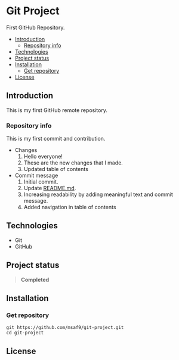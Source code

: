 <h1> Git Project </h1>
First GitHub Repository.

- [Introduction](#introduction)
  - [Repository info](#repository-info)
- [Technologies](#technologies)
- [Project status](#project-status)
- [Installation](#installation)
  - [Get repository](#get-repository)
- [License](#license)

## Introduction

This is my first GitHub remote repository.

### Repository info

This is my first commit and contribution.

- Changes
  1.  Hello everyone!
  2.  These are the new changes that I made.
  3.  Updated table of contents
- Commit message
  1. Initial commit.
  2. Update [README.md](README.md).
  3. Increasing readability by adding meaningful text and commit message.
  4. Added navigation in table of contents

## Technologies

- Git
- GitHub

## Project status

> **Completed**

## Installation

### Get repository

```git
git https://github.com/msaf9/git-project.git
cd git-project
```

## License
